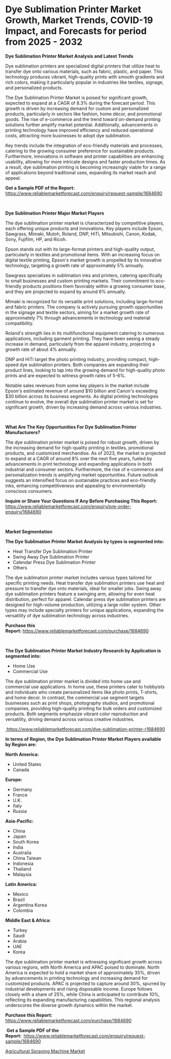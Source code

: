 <p><h1>Dye Sublimation Printer Market Growth, Market Trends, COVID-19 Impact, and Forecasts for period from 2025 - 2032</h1></p><p><strong>Dye Sublimation Printer Market Analysis and Latest Trends</strong></p>
<p><p>Dye sublimation printers are specialized digital printers that utilize heat to transfer dye onto various materials, such as fabric, plastic, and paper. This technology produces vibrant, high-quality prints with smooth gradients and rich colors, making it particularly popular in industries like textiles, signage, and personalized products.</p><p>The Dye Sublimation Printer Market is poised for significant growth, expected to expand at a CAGR of 8.3% during the forecast period. This growth is driven by increasing demand for custom and personalized products, particularly in sectors like fashion, home décor, and promotional goods. The rise of e-commerce and the trend toward on-demand printing solutions further amplify market potential. Additionally, advancements in printing technology have improved efficiency and reduced operational costs, attracting more businesses to adopt dye sublimation.</p><p>Key trends include the integration of eco-friendly materials and processes, catering to the growing consumer preference for sustainable products. Furthermore, innovations in software and printer capabilities are enhancing usability, allowing for more intricate designs and faster production times. As a result, dye sublimation printing is becoming increasingly viable for a range of applications beyond traditional uses, expanding its market reach and appeal.</p></p>
<p><strong>Get a Sample PDF of the Report:&nbsp;</strong> <a href="https://www.reliablemarketforecast.com/enquiry/request-sample/1684690?utm_campaign=1105&utm_medium=2&utm_source=Github&utm_content=ia&utm_term=16022025&utm_id=dye-sublimation-printer">https://www.reliablemarketforecast.com/enquiry/request-sample/1684690</a></p>
<p>&nbsp;</p>
<p><strong>Dye Sublimation Printer Major Market Players</strong></p>
<p><p>The dye sublimation printer market is characterized by competitive players, each offering unique products and innovations. Key players include Epson, Sawgrass, Mimaki, Mutoh, Roland, DNP, HiTi, Mitsubishi, Canon, Kodak, Sony, Fujifilm, HP, and Ricoh.</p><p>Epson stands out with its large-format printers and high-quality output, particularly in textiles and promotional items. With an increasing focus on digital textile printing, Epson's market growth is propelled by its innovative technology, targeting a growth rate of approximately 5% annually. </p><p>Sawgrass specializes in sublimation inks and printers, catering specifically to small businesses and custom printing markets. Their commitment to eco-friendly products positions them favorably within a growing consumer base, and they are projected to expand by around 6% annually.</p><p>Mimaki is recognized for its versatile print solutions, including large-format and fabric printers. The company is actively pursuing growth opportunities in the signage and textile sectors, aiming for a market growth rate of approximately 7% through advancements in technology and material compatibility.</p><p>Roland's strength lies in its multifunctional equipment catering to numerous applications, including garment printing. They have been seeing a steady increase in demand, particularly from the apparel industry, projecting a growth rate of about 4% annually.</p><p>DNP and HiTi target the photo printing industry, providing compact, high-speed dye sublimation printers. Both companies are expanding their product lines, looking to tap into the growing demand for high-quality photo prints and are expected to witness growth rates of 5-6%.</p><p>Notable sales revenues from some key players in the market include Epson's estimated revenue of around $10 billion and Canon's exceeding $30 billion across its business segments. As digital printing technologies continue to evolve, the overall dye sublimation printer market is set for significant growth, driven by increasing demand across various industries.</p></p>
<p>&nbsp;</p>
<p><strong>What Are The Key Opportunities For Dye Sublimation Printer Manufacturers?</strong></p>
<p><p>The dye sublimation printer market is poised for robust growth, driven by the increasing demand for high-quality printing in textiles, promotional products, and customized merchandise. As of 2023, the market is projected to expand at a CAGR of around 8% over the next five years, fueled by advancements in print technology and expanding applications in both industrial and consumer sectors. Furthermore, the rise of e-commerce and personalization trends is amplifying market opportunities. Future outlook suggests an intensified focus on sustainable practices and eco-friendly inks, enhancing competitiveness and appealing to environmentally conscious consumers.</p></p>
<p><strong>Inquire or Share Your Questions If Any Before Purchasing This Report:</strong> <a href="https://www.reliablemarketforecast.com/enquiry/pre-order-enquiry/1684690?utm_campaign=1105&utm_medium=2&utm_source=Github&utm_content=ia&utm_term=16022025&utm_id=dye-sublimation-printer">https://www.reliablemarketforecast.com/enquiry/pre-order-enquiry/1684690</a></p>
<p>&nbsp;</p>
<p><strong>Market Segmentation</strong></p>
<p><strong>The Dye Sublimation Printer Market Analysis by types is segmented into:</strong></p>
<p><ul><li>Heat Transfer Dye Sublimation Printer</li><li>Swing Away Dye Sublimation Printer</li><li>Calendar Press Dye Sublimation Printer</li><li>Others</li></ul></p>
<p><p>The dye sublimation printer market includes various types tailored for specific printing needs. Heat transfer dye sublimation printers use heat and pressure to transfer dye onto materials, ideal for smaller jobs. Swing away dye sublimation printers feature a swinging arm, allowing for even heat distribution, perfect for apparel. Calendar press dye sublimation printers are designed for high-volume production, utilizing a large roller system. Other types may include specialty printers for unique applications, expanding the versatility of dye sublimation technology across industries.</p></p>
<p><strong>Purchase this Report:&nbsp;</strong><a href="https://www.reliablemarketforecast.com/purchase/1684690?utm_campaign=1105&utm_medium=2&utm_source=Github&utm_content=ia&utm_term=16022025&utm_id=dye-sublimation-printer">https://www.reliablemarketforecast.com/purchase/1684690</a></p>
<p>&nbsp;</p>
<p><strong>The Dye Sublimation Printer Market Industry Research by Application is segmented into:</strong></p>
<p><ul><li>Home Use</li><li>Commercial Use</li></ul></p>
<p><p>The dye sublimation printer market is divided into home use and commercial use applications. In home use, these printers cater to hobbyists and individuals who create personalized items like photo prints, T-shirts, and home decor. In contrast, the commercial use segment targets businesses such as print shops, photography studios, and promotional companies, providing high-quality printing for bulk orders and customized products. Both segments emphasize vibrant color reproduction and versatility, driving demand across various creative industries.</p></p>
<p><a href="https://www.reliablemarketforecast.com/dye-sublimation-printer-r1684690?utm_campaign=1105&utm_medium=2&utm_source=Github&utm_content=ia&utm_term=16022025&utm_id=dye-sublimation-printer">&nbsp;https://www.reliablemarketforecast.com/dye-sublimation-printer-r1684690</a></p>
<p><strong>In terms of Region, the Dye Sublimation Printer Market Players available by Region are:</strong></p>
<p>
    <p> <strong> North America: </strong>
        <ul>
            <li>United States</li>
            <li>Canada</li>
        </ul>
        </p> 
    <p> <strong> Europe: </strong>
        <ul>
            <li>Germany</li>
            <li>France</li>
            <li>U.K.</li>
            <li>Italy</li>
            <li>Russia</li>
        </ul>
        </p> 
    <p> <strong> Asia-Pacific: </strong>
        <ul>
            <li>China</li>
            <li>Japan</li>
            <li>South Korea</li>
            <li>India</li>
            <li>Australia</li>
            <li>China Taiwan</li>
            <li>Indonesia</li>
            <li>Thailand</li>
            <li>Malaysia</li>
        </ul>
        </p> 
    <p> <strong> Latin America: </strong>
        <ul>
            <li>Mexico</li>
            <li>Brazil</li>
            <li>Argentina Korea</li>
            <li>Colombia</li>
        </ul>
        </p> 
    <p> <strong> Middle East & Africa: </strong>
        <ul>
            <li>Turkey</li>
            <li>Saudi</li>
            <li>Arabia</li>
            <li>UAE</li>
            <li>Korea</li>
        </ul>
    </p>
    </p>
<p><p>The dye sublimation printer market is witnessing significant growth across various regions, with North America and APAC poised to dominate. North America is expected to hold a market share of approximately 35%, driven by advancements in printing technology and increasing demand for customized products. APAC is projected to capture around 30%, spurred by industrial developments and rising disposable income. Europe follows closely with a share of 25%, while China is anticipated to contribute 10%, reflecting its expanding manufacturing capabilities. This regional analysis underscores the diverse growth dynamics within the market.</p></p>
<p><strong>Purchase this Report: </strong><a href="https://www.reliablemarketforecast.com/purchase/1684690?utm_campaign=1105&utm_medium=2&utm_source=Github&utm_content=ia&utm_term=16022025&utm_id=dye-sublimation-printer">https://www.reliablemarketforecast.com/purchase/1684690</a></p>
<p>&nbsp;<strong>Get a Sample PDF of the Report:&nbsp;&nbsp;</strong><a href="https://www.reliablemarketforecast.com/enquiry/request-sample/1684690?utm_campaign=1105&utm_medium=2&utm_source=Github&utm_content=ia&utm_term=16022025&utm_id=dye-sublimation-printer">https://www.reliablemarketforecast.com/enquiry/request-sample/1684690</a></p>
<p><strong></strong></p>
<p><p><a href="https://github.com/prosalinda88/Market-Research-Report-List-7/blob/main/agricultural-spraying-machine-market.md?utm_campaign=1105&utm_medium=2&utm_source=Github&utm_content=ia&utm_term=16022025&utm_id=dye-sublimation-printer">Agricultural Spraying Machine Market</a></p></p>